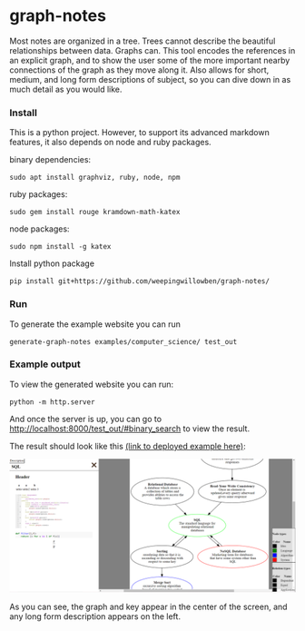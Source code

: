 # graph-notes

Most notes are organized in a tree. Trees cannot describe the beautiful relationships between data. Graphs can. This tool encodes the references in an explicit graph, and to show the user some of the more important nearby connections of the graph as they move along it. Also allows for short, medium, and long form descriptions of subject, so you can dive down in as much detail as you would like.

### Install

This is a python project. However, to support its advanced markdown features, it also depends on node and ruby packages.

binary dependencies:

    sudo apt install graphviz, ruby, node, npm

ruby packages:

    sudo gem install rouge kramdown-math-katex

node packages:

    sudo npm install -g katex

Install python package

    pip install git+https://github.com/weepingwillowben/graph-notes/

### Run

To generate the example website you can run

    generate-graph-notes examples/computer_science/ test_out

### Example output

To view the generated website you can run:

    python -m http.server

And once the server is up, you can go to [http://localhost:8000/test_out/#binary_search](http://localhost:8000/test_out/#binary_search) to view the result.

The result should look like this [(link to deployed example here)](https://weepingwillowben.github.io/graph-notes/test_out/):

[![screenshot](writeup_files/screenshot_info_graph.PNG)](https://weepingwillowben.github.io/graph-notes/test_out/#SQL)

As you can see, the graph and key appear in the center of the screen, and any long form description appears on the left.
